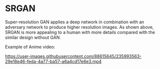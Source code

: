 # SRGAN
Super-resolution GAN applies a deep network in combination with an adversary network to produce higher resolution images. As shown above, SRGAN is more appealing to a human with more details compared with the similar design without GAN.


Example of Anime video:



https://user-images.githubusercontent.com/88615645/235993563-29e18e46-feda-4a77-ba57-a6a4cd17e6e3.mp4

